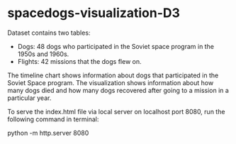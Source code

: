 # spacedogs-visualization-D3
Dataset contains two tables:
- Dogs: 48 dogs who participated in the Soviet space program in the 1950s and 1960s.
- Flights: 42 missions that the dogs flew on.

The timeline chart shows information about dogs that participated in the Soviet Space program. The visualization shows information about how many dogs died and how many dogs recovered after going to a mission in a particular year.

To serve the index.html file via local server on localhost port 8080, run the following command in terminal:

python -m http.server 8080
